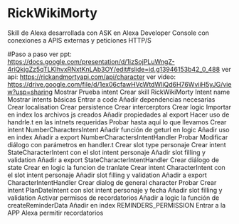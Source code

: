 # RickWikiMorty
Skill de Alexa desarrollada con ASK en Alexa Developer Console con conexiones a APIS externas y peticiones HTTP/S

#Paso a paso
ver ppt: https://docs.google.com/presentation/d/1izSojPLuWngZ-4riQkjgZz5qTLKIhvxRNxtKnLAb3OY/edit#slide=id.g13946153b42_0_488
ver api: https://rickandmortyapi.com/api/character
ver video: https://drive.google.com/file/d/1ex06cfawHVcWtdWIiQd6H76WviiH5yJG/view?usp=sharing
Mostrar Prueba intent
Crear skill RickWikiMorty
Intent name
Mostrar intents básicas
Entrar a code
Añadir dependencias necesarias
Crear localisation
Crear persistence
Crear intercerptors
Crear logic
Importar en index los archivos js creados
Añadir propiedades al export 
Hacer uso de handrle.t en las intnets requeridas
Probar hasta aquí lo que llevamos
Crear intent NumberCharactersIntent
Añadir función de geturl en logic
Añadir uso en index
Añadir a export NumberCharactersIntentHandler
Probar
Modificar diálogo con parámetros en handler.t
Crear slot type personaje
Crear intent StateCharacterIntent con el slot intent personaje
Añadir slot filling y validation
Añadir a export StateCharacterIntentHandler
Crear diálogo de state
Crear en logic la funcion de tranlate
Crear intent CharacterIntent con el slot intent personaje
Añadir slot filling y validation
Añadir a export CharacterIntentHandler
Crear dialog de general character
Probar
Crear intent PlanDateIntent con slot intent personaje y fecha
Añadir slot filling y validation
Activar permisos de recordatorios
Añadir a logic la función de createReminderData
Añadir en index REMINDERS_PERMISSION
Entrar a la APP Alexa permitir recordatorios

